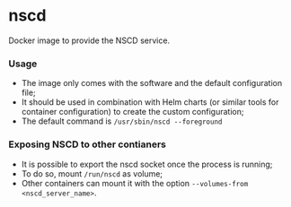 # nscd

Docker image to provide the NSCD service.

### Usage
- The image only comes with the software and the default configuration file;
- It should be used in combination with Helm charts (or similar tools for container configuration) to create the custom configuration;
- The default command is `/usr/sbin/nscd --foreground`

### Exposing NSCD to other contianers
- It is possible to export the nscd socket once the process is running;
- To do so, mount `/run/nscd` as volume;
- Other containers can mount it with the option `--volumes-from <nscd_server_name>`.

